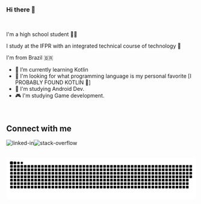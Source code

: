 ### Hi there 👋
<br>

I'm a high school student 👨‍🎓
<br>

I study at the IFPR with an integrated technical course of technology 🏫
<br>

I'm from Brazil 🇧🇷
<br>

- 🌱 I’m currently learning Kotlin
- 🤔 I'm looking for what programming language is my personal favorite [I PROBABLY FOUND KOTLIN 🥴]
- 🔭 I'm studying Android Dev.
- 🎮 I'm studying Game development.
<br>

## Connect with me
[<img align="left" alt="linked-in" src="https://img.shields.io/badge/linkedin-%230077B5.svg?&style=for-the-badge&logo=linkedin&logoColor=white" />](https://www.linkedin.com/in/ruliam-dos-santos-de-oliveira-893883211/)
[<img align="left" alt="stack-overflow" src="https://img.shields.io/badge/stack%20overflow-FE7A16?logo=stack-overflow&logoColor=white&style=for-the-badge" />](https://stackoverflow.com/users/15897207/odisby)
<br>
<br>

  ![Snake animation](https://github.com/odisby/odisby/blob/output/github-contribution-grid-snake.svg)

